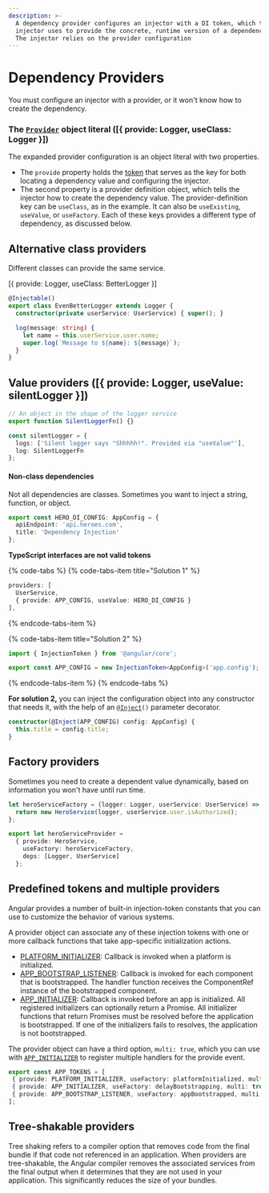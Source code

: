 ```yaml
---
description: >-
  A dependency provider configures an injector with a DI token, which that
  injector uses to provide the concrete, runtime version of a dependency value.
  The injector relies on the provider configuration
---
```


# Dependency Providers

 You must configure an injector with a provider, or it won't know how to create the dependency.

### The [`Provider`](https://angular.io/api/core/Provider) object literal \(\[{ provide: Logger, useClass: Logger }\]\) <a id="the-provider-object-literal"></a>

The expanded provider configuration is an object literal with two properties.

* The `provide` property holds the [token](https://angular.io/guide/dependency-injection#token) that serves as the key for both locating a dependency value and configuring the injector.
* The second property is a provider definition object, which tells the injector how to create the dependency value. The provider-definition key can be `useClass`, as in the example. It can also be `useExisting`, `useValue`, or `useFactory`. Each of these keys provides a different type of dependency, as discussed below.

## Alternative class providers

 Different classes can provide the same service. 

\[{ provide: Logger, useClass: BetterLogger }\]

```typescript
@Injectable()
export class EvenBetterLogger extends Logger {
  constructor(private userService: UserService) { super(); }

  log(message: string) {
    let name = this.userService.user.name;
    super.log(`Message to ${name}: ${message}`);
  }
}
```

## Value providers \(\[{ provide: Logger, useValue: silentLogger }\]\)

```typescript
// An object in the shape of the logger service
export function SilentLoggerFn() {}

const silentLogger = {
  logs: ['Silent logger says "Shhhhh!". Provided via "useValue"'],
  log: SilentLoggerFn
};
```

#### Non-class dependencies <a id="non-class-dependencies"></a>

 Not all dependencies are classes. Sometimes you want to inject a string, function, or object.

```typescript
export const HERO_DI_CONFIG: AppConfig = {
  apiEndpoint: 'api.heroes.com',
  title: 'Dependency Injection'
};
```

 **TypeScript interfaces are not valid tokens**

{% code-tabs %}
{% code-tabs-item title="Solution 1" %}
```typescript
providers: [
  UserService,
  { provide: APP_CONFIG, useValue: HERO_DI_CONFIG }
],
```
{% endcode-tabs-item %}

{% code-tabs-item title="Solution 2" %}
```typescript
import { InjectionToken } from '@angular/core';

export const APP_CONFIG = new InjectionToken<AppConfig>('app.config');
```
{% endcode-tabs-item %}
{% endcode-tabs %}

 **For solution 2,** you can inject the configuration object into any constructor that needs it, with the help of an `@`[`Inject`](https://angular.io/api/core/Inject)`()` parameter decorator.

```typescript
constructor(@Inject(APP_CONFIG) config: AppConfig) {
  this.title = config.title;
}
```

## Factory providers

 Sometimes you need to create a dependent value dynamically, based on information you won't have until run time. 

```typescript
let heroServiceFactory = (logger: Logger, userService: UserService) => {
  return new HeroService(logger, userService.user.isAuthorized);
};
```

```typescript
export let heroServiceProvider =
  { provide: HeroService,
    useFactory: heroServiceFactory,
    deps: [Logger, UserService]
  };
```

## Predefined tokens and multiple providers

 Angular provides a number of built-in injection-token constants that you can use to customize the behavior of various systems.

A provider object can associate any of these injection tokens with one or more callback functions that take app-specific initialization actions.

* [PLATFORM\_INITIALIZER](https://angular.io/api/core/PLATFORM_INITIALIZER): Callback is invoked when a platform is initialized.
* [APP\_BOOTSTRAP\_LISTENER](https://angular.io/api/core/APP_BOOTSTRAP_LISTENER): Callback is invoked for each component that is bootstrapped. The handler function receives the ComponentRef instance of the bootstrapped component.
* [APP\_INITIALIZER](https://angular.io/api/core/APP_INITIALIZER): Callback is invoked before an app is initialized. All registered initializers can optionally return a Promise. All initializer functions that return Promises must be resolved before the application is bootstrapped. If one of the initializers fails to resolves, the application is not bootstrapped.

 The provider object can have a third option, `multi: true`, which you can use with [`APP_INITIALIZER`](https://angular.io/api/core/APP_INITIALIZER) to register multiple handlers for the provide event.

```typescript
export const APP_TOKENS = [
 { provide: PLATFORM_INITIALIZER, useFactory: platformInitialized, multi: true    },
 { provide: APP_INITIALIZER, useFactory: delayBootstrapping, multi: true },
 { provide: APP_BOOTSTRAP_LISTENER, useFactory: appBootstrapped, multi: true },
];
```

## Tree-shakable providers

Tree shaking refers to a compiler option that removes code from the final bundle if that code not referenced in an application. When providers are tree-shakable, the Angular compiler removes the associated services from the final output when it determines that they are not used in your application. This significantly reduces the size of your bundles.



